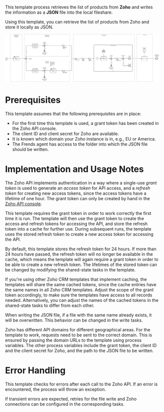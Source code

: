 This template process retrieves the list of products from **Zoho** and writes the information as a **JSON** file into the local fileshare.

Using this template, you can retrieve the list of products from Zoho and store it locally as JSON.

![Template](assets/Zoho-CRM-to-JSON-Products.svg)

# Prerequisites

This template assumes that the following prerequisites are in place:

- For the first time this template is used, a grant token has been created in the Zoho API console.
- The client ID and client secret for Zoho are available.
- It is known which domain your Zoho instance is in, e.g., EU or America.
- The Frends agent has access to the folder into which the JSON file should be written.

# Implementation and Usage Notes

The Zoho API implements authentication in a way where a single-use _grant token_ is used to generate an _access token_ for API access, and a _refresh token_ for creating new access tokens, since the access tokens have a lifetime of one hour. The grant token can only be created by hand in the [Zoho API console](https://api-console.zoho.com/).

This template requires the grant token in order to work correctly the first time it is run. The template will then use the grant token to create the access and refresh tokens for accessing the API, and store the refresh token into a cache for further use. During subsequent runs, the template uses the stored refresh token to create a new access token for accessing the API.

By default, this template stores the refresh token for 24 hours. If more than 24 hours have passed, the refresh token will no longer be available in the cache, which means the template will again require a grant token in order to be able to create a new refresh token. The lifetimes of the stored token can be changed by modifying the shared-state tasks in the template.

If you're using other Zoho CRM templates that implement caching, the templates will share the same cached tokens, since the cache entries have the same names in all Zoho CRM templates. Adjust the scope of the grant token accordingly, to make sure the templates have access to all records needed. Alternatively, you can adjust the names of the cached tokens in the shared-state tasks to differ from each other.

When writing the JSON file, if a file with the same name already exists, it will be overwritten. This behavior can be changed in the write tasks.

Zoho has different API domains for different geographical areas. For the template to work, requests need to be sent to the correct domain. This is ensured by passing the domain URLs to the template using process variables. The other process variables include the grant token, the client ID and the client secret for Zoho, and the path to the JSON file to be written.

# Error Handling

This template checks for errors after each call to the Zoho API. If an error is encountered, the process will throw an exception.

If transient errors are expected, retries for the file write and Zoho connections can be configured in the corresponding tasks.